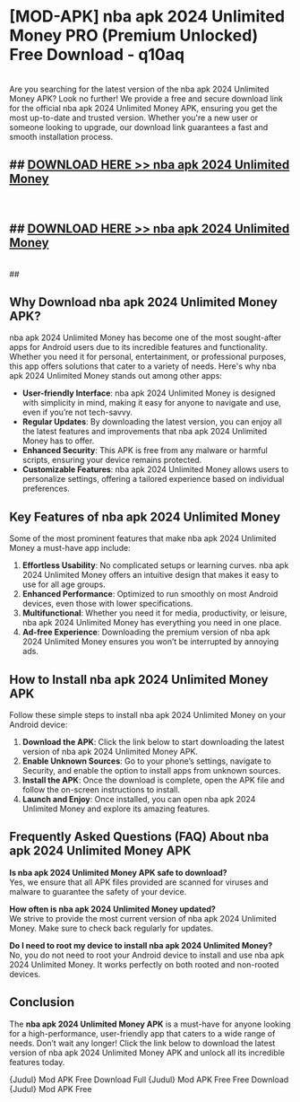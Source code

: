 # [MOD-APK] nba apk 2024 Unlimited Money PRO (Premium Unlocked) Free Download - q10aq <br>
<br>
Are you searching for the latest version of the nba apk 2024 Unlimited Money APK? Look no further! We provide a free and secure download link for the official nba apk 2024 Unlimited Money APK, ensuring you get the most up-to-date and trusted version. Whether you're a new user or someone looking to upgrade, our download link guarantees a fast and smooth installation process.


## ##  [DOWNLOAD HERE >> nba apk 2024 Unlimited Money](http://leaked.freeplayer.one?title=nba_apk_2024_Unlimited_Money&ref=23)
  <br>

##  ## [DOWNLOAD HERE >> nba apk 2024 Unlimited Money](http://leaked.freeplayer.one?title=nba_apk_2024_Unlimited_Money&ref=23)
  <br>
  ##



## Why Download nba apk 2024 Unlimited Money APK?

nba apk 2024 Unlimited Money has become one of the most sought-after apps for Android users due to its incredible features and functionality. Whether you need it for personal, entertainment, or professional purposes, this app offers solutions that cater to a variety of needs. Here's why nba apk 2024 Unlimited Money stands out among other apps:

- **User-friendly Interface**: nba apk 2024 Unlimited Money is designed with simplicity in mind, making it easy for anyone to navigate and use, even if you’re not tech-savvy.
- **Regular Updates**: By downloading the latest version, you can enjoy all the latest features and improvements that nba apk 2024 Unlimited Money has to offer.
- **Enhanced Security**: This APK is free from any malware or harmful scripts, ensuring your device remains protected.
- **Customizable Features**: nba apk 2024 Unlimited Money allows users to personalize settings, offering a tailored experience based on individual preferences.

## Key Features of nba apk 2024 Unlimited Money

Some of the most prominent features that make nba apk 2024 Unlimited Money a must-have app include:

1. **Effortless Usability**: No complicated setups or learning curves. nba apk 2024 Unlimited Money offers an intuitive design that makes it easy to use for all age groups.
2. **Enhanced Performance**: Optimized to run smoothly on most Android devices, even those with lower specifications.
3. **Multifunctional**: Whether you need it for media, productivity, or leisure, nba apk 2024 Unlimited Money has everything you need in one place.
4. **Ad-free Experience**: Downloading the premium version of nba apk 2024 Unlimited Money ensures you won’t be interrupted by annoying ads.

## How to Install nba apk 2024 Unlimited Money APK

Follow these simple steps to install nba apk 2024 Unlimited Money on your Android device:

1. **Download the APK**: Click the link below to start downloading the latest version of nba apk 2024 Unlimited Money APK.
2. **Enable Unknown Sources**: Go to your phone’s settings, navigate to Security, and enable the option to install apps from unknown sources.
3. **Install the APK**: Once the download is complete, open the APK file and follow the on-screen instructions to install.
4. **Launch and Enjoy**: Once installed, you can open nba apk 2024 Unlimited Money and explore its amazing features.

## Frequently Asked Questions (FAQ) About nba apk 2024 Unlimited Money APK

**Is nba apk 2024 Unlimited Money APK safe to download?**  
Yes, we ensure that all APK files provided are scanned for viruses and malware to guarantee the safety of your device.

**How often is nba apk 2024 Unlimited Money updated?**  
We strive to provide the most current version of nba apk 2024 Unlimited Money. Make sure to check back regularly for updates.

**Do I need to root my device to install nba apk 2024 Unlimited Money?**  
No, you do not need to root your Android device to install and use nba apk 2024 Unlimited Money. It works perfectly on both rooted and non-rooted devices.

## Conclusion

The **nba apk 2024 Unlimited Money APK** is a must-have for anyone looking for a high-performance, user-friendly app that caters to a wide range of needs. Don’t wait any longer! Click the link below to download the latest version of nba apk 2024 Unlimited Money APK and unlock all its incredible features today.

{Judul} Mod APK Free
Download Full {Judul} Mod APK Free
Free Download {Judul} Mod APK Free

